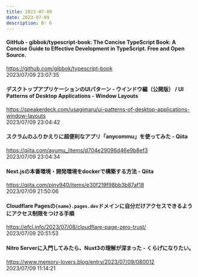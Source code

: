 ```yaml
---
title: 2023-07-09
date: 2023-07-09
description: B! 6
---
```


#### GitHub - gibbok/typescript-book: The Concise TypeScript Book: A Concise Guide to Effective Development in TypeScript. Free and Open Source.
https://github.com/gibbok/typescript-book<br>
2023/07/09 23:07:35<br>


#### デスクトップアプリケーションのUIパターン - ウインドウ編（公開版） / UI Patterns of Desktop Applications - Window Layouts
https://speakerdeck.com/usagimaru/ui-patterns-of-desktop-applications-window-layouts<br>
2023/07/09 23:04:42<br>


#### スクラムのふりかえりに超便利なアプリ「anycommu」を使ってみた - Qiita
https://qiita.com/ayumu_/items/d704e29096d46e9b8ef3<br>
2023/07/09 23:04:34<br>


#### Next.jsの本番環境・開発環境をdockerで構築する方法 - Qiita
https://qiita.com/piny940/items/e30f219f98bb3b87af18<br>
2023/07/09 21:50:06<br>


#### Cloudflare Pagesの`{name}.pages.dev`ドメインに自分だけアクセスできるようにアクセス制限をつける手順
https://efcl.info/2023/07/08/cloudflare-page-zero-trust/<br>
2023/07/09 20:51:53<br>


#### Nitro Serverに入門してみたら、Nuxt3の理解が深まった - くらげになりたい。
https://www.memory-lovers.blog/entry/2023/07/09/080012<br>
2023/07/09 11:14:21<br>


